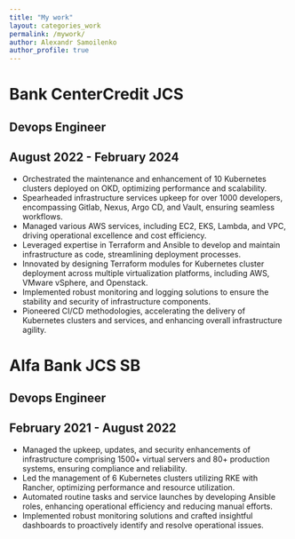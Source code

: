 ```yaml
--- 
title: "My work"
layout: categories_work
permalink: /mywork/
author: Alexandr Samoilenko 
author_profile: true
---
```

# Bank CenterCredit JCS
## Devops Engineer
## August 2022 - February 2024

- Orchestrated the maintenance and enhancement of 10 Kubernetes clusters deployed on OKD, optimizing performance and scalability.
- Spearheaded infrastructure services upkeep for over 1000 developers, encompassing Gitlab, Nexus, Argo CD, and Vault, ensuring seamless workflows.
- Managed various AWS services, including EC2, EKS, Lambda, and VPC, driving operational excellence and cost efficiency.
- Leveraged expertise in Terraform and Ansible to develop and maintain infrastructure as code, streamlining deployment processes.
- Innovated by designing Terraform modules for Kubernetes cluster deployment across multiple virtualization platforms, including AWS, VMware vSphere, and Openstack.
- Implemented robust monitoring and logging solutions to ensure the stability and security of infrastructure components.
- Pioneered CI/CD methodologies, accelerating the delivery of Kubernetes clusters and services, and enhancing overall infrastructure agility.

# Alfa Bank JCS SB
## Devops Engineer
## February 2021 - August 2022
- Managed the upkeep, updates, and security enhancements of infrastructure comprising 1500+ virtual servers and 80+ production systems, ensuring compliance and reliability.
- Led the management of 6 Kubernetes clusters utilizing RKE with Rancher, optimizing performance and resource utilization.
- Automated routine tasks and service launches by developing Ansible roles, enhancing operational efficiency and reducing manual efforts.
- Implemented robust monitoring solutions and crafted insightful dashboards to proactively identify and resolve operational issues.